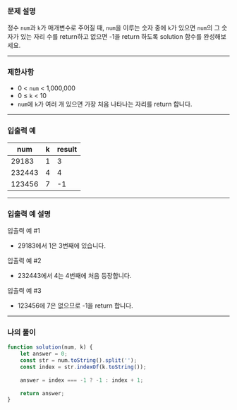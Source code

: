 ### **문제 설명**

정수 `num`과 `k`가 매개변수로 주어질 때, `num`을 이루는 숫자 중에 `k`가 있으면 `num`의 그 숫자가 있는 자리 수를 return하고 없으면 -1을 return 하도록 solution 함수를 완성해보세요.

---

### 제한사항

- 0 < `num` < 1,000,000
- 0 ≤ `k` < 10
- `num`에 `k`가 여러 개 있으면 가장 처음 나타나는 자리를 return 합니다.

---

### 입출력 예

| num | k | result |
| --- | --- | --- |
| 29183 | 1 | 3 |
| 232443 | 4 | 4 |
| 123456 | 7 | -1 |

---

### 입출력 예 설명

입출력 예 #1

- 29183에서 1은 3번째에 있습니다.

입출력 예 #2

- 232443에서 4는 4번째에 처음 등장합니다.

입출력 예 #3

- 123456에 7은 없으므로 -1을 return 합니다.

--- 

### 나의 풀이

```javascript
function solution(num, k) {
    let answer = 0;
    const str = num.toString().split('');
    const index = str.indexOf(k.toString());
    
    answer = index === -1 ? -1 : index + 1;
    
    return answer;
}
```